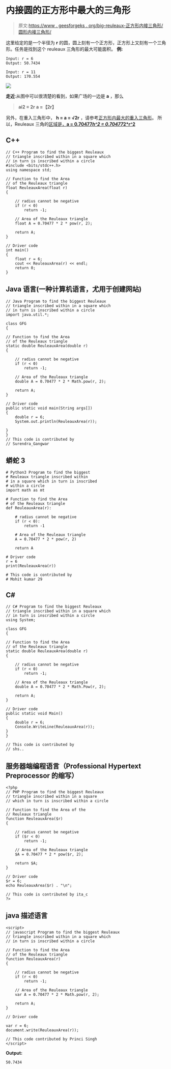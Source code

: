 # 内接圆的正方形中最大的三角形

> 原文:[https://www . geesforgeks . org/big-reuleaux-正方形内接三角形/圆形内接三角形/](https://www.geeksforgeeks.org/biggest-reuleaux-triangle-within-a-square-which-is-inscribed-within-a-circle/)

这里给定的是一个半径为 **r** 的圆，圆上刻有一个正方形，正方形上又刻有一个三角形。任务是找到这个 reuleaux 三角形的最大可能面积。
**例:**

```
Input: r = 6
Output: 50.7434

Input: r = 11
Output: 170.554
```

![](img/6c0b98e4c3333c3c867347a16e5c1bfe.png)

**走近**:从图中可以很清楚的看到，如果广场的一边是 **a** ，那么

> **aⅰ2 = 2r**
> **a =【2r】**

另外，在重入三角形中， **h = a = √2r** ，请参考[正方形内最大的重入三角形](https://www.geeksforgeeks.org/biggest-reuleaux-triangle-within-a-sqaure/)。
所以，Reuleaux 三角的[区域是，**a = 0.70477*h^2 = 0.70477*2*r^2**](https://www.geeksforgeeks.org/area-of-reuleaux-triangle/) 

## C++

```
// C++ Program to find the biggest Reuleaux
// triangle inscribed within in a square which
// in turn is inscribed within a circle
#include <bits/stdc++.h>
using namespace std;

// Function to find the Area
// of the Reuleaux triangle
float ReuleauxArea(float r)
{

    // radius cannot be negative
    if (r < 0)
        return -1;

    // Area of the Reuleaux triangle
    float A = 0.70477 * 2 * pow(r, 2);

    return A;
}

// Driver code
int main()
{
    float r = 6;
    cout << ReuleauxArea(r) << endl;
    return 0;
}
```

## Java 语言(一种计算机语言，尤用于创建网站)

```
// Java Program to find the biggest Reuleaux
// triangle inscribed within in a square which
// in turn is inscribed within a circle
import java.util.*;

class GFG
{

// Function to find the Area
// of the Reuleaux triangle
static double ReuleauxArea(double r)
{

    // radius cannot be negative
    if (r < 0)
        return -1;

    // Area of the Reuleaux triangle
    double A = 0.70477 * 2 * Math.pow(r, 2);

    return A;
}

// Driver code
public static void main(String args[])
{
    double r = 6;
    System.out.println(ReuleauxArea(r));

}
}
// This code is contributed by
// Surendra_Gangwar
```

## 蟒蛇 3

```
# Python3 Program to find the biggest
# Reuleaux triangle inscribed within
# in a square which in turn is inscribed
# within a circle
import math as mt

# Function to find the Area
# of the Reuleaux triangle
def ReuleauxArea(r):

    # radius cannot be negative
    if (r < 0):
        return -1

    # Area of the Reuleaux triangle
    A = 0.70477 * 2 * pow(r, 2)

    return A

# Driver code
r = 6
print(ReuleauxArea(r))

# This code is contributed by
# Mohit kumar 29
```

## C#

```
// C# Program to find the biggest Reuleaux
// triangle inscribed within in a square which
// in turn is inscribed within a circle
using System;

class GFG
{

// Function to find the Area
// of the Reuleaux triangle
static double ReuleauxArea(double r)
{

    // radius cannot be negative
    if (r < 0)
        return -1;

    // Area of the Reuleaux triangle
    double A = 0.70477 * 2 * Math.Pow(r, 2);

    return A;
}

// Driver code
public static void Main()
{
    double r = 6;
    Console.WriteLine(ReuleauxArea(r));
}
}

// This code is contributed by
// shs..
```

## 服务器端编程语言（Professional Hypertext Preprocessor 的缩写）

```
<?php
// PHP Program to find the biggest Reuleaux
// triangle inscribed within in a square
// which in turn is inscribed within a circle

// Function to find the Area of the
// Reuleaux triangle
function ReuleauxArea($r)
{

    // radius cannot be negative
    if ($r < 0)
        return -1;

    // Area of the Reuleaux triangle
    $A = 0.70477 * 2 * pow($r, 2);

    return $A;
}

// Driver code
$r = 6;
echo ReuleauxArea($r) . "\n";

// This code is contributed by ita_c
?>
```

## java 描述语言

```
<script>
// javascript Program to find the biggest Reuleaux
// triangle inscribed within in a square which
// in turn is inscribed within a circle

// Function to find the Area
// of the Reuleaux triangle
function ReuleauxArea(r)
{

    // radius cannot be negative
    if (r < 0)
        return -1;

    // Area of the Reuleaux triangle
    var A = 0.70477 * 2 * Math.pow(r, 2);

    return A;
}

// Driver code

var r = 6;
document.write(ReuleauxArea(r));

// This code contributed by Princi Singh
</script>
```

**Output:** 

```
50.7434
```
